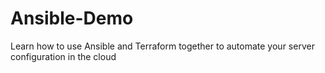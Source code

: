 # Ansible-Demo
Learn how to use Ansible and Terraform together to automate your server configuration in the cloud
